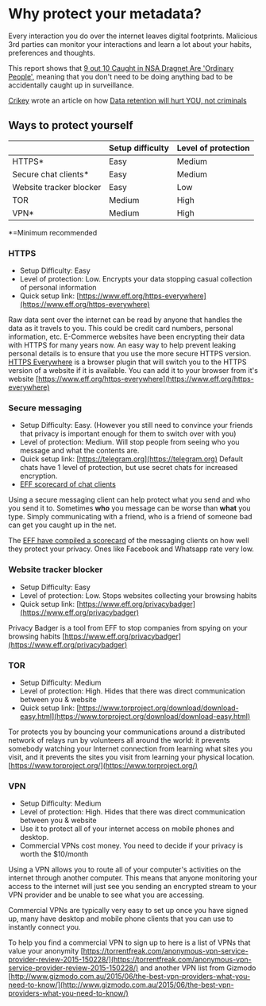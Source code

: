 ---
---

# Why protect your metadata?
Every interaction you do over the internet leaves digital footprints. Malicious 3rd parties can monitor your interactions and learn a lot about your habits, preferences and thoughts.

This report shows that [9 out 10 Caught in NSA Dragnet Are 'Ordinary People'](http://www.commondreams.org/news/2014/07/06/report-9-out-10-caught-nsa-dragnet-are-ordinary-people),
meaning that you don't need to be doing anything bad to be accidentally caught up in surveillance.

[Crikey](http://www.crikey.com.au) wrote an article on how [Data retention will hurt YOU, not criminals](http://www.crikey.com.au/2015/02/06/data-retention-will-hurt-you-not-criminals-heres-how/)

## Ways to protect yourself

|                | Setup difficulty        | Level of protection    |
| ------------- | ------------- | --------------------- |
| HTTPS*          | Easy            | Medium    |
| Secure chat clients*    | Easy        | Medium        |
| Website tracker blocker | Easy | Low         |
| TOR            | Medium        | High        |
| VPN*            | Medium        | High        |

*=Minimum recommended

### HTTPS
* Setup Difficulty: Easy
* Level of protection: Low. Encrypts your data stopping casual collection of personal information
* Quick setup link: [https://www.eff.org/https-everywhere](https://www.eff.org/https-everywhere)

Raw data sent over the internet can be read by anyone that handles the data as it travels to you. This could be credit card numbers, personal information, etc.
E-Commerce websites have been encrypting their data with HTTPS for many years now. An easy way to help prevent leaking personal details is to ensure that you use the more secure HTTPS version. [HTTPS Everywhere](https://www.eff.org/https-everywhere) is a browser plugin that will switch you to the HTTPS version of a website if it is available. You can add it to your browser from it's website [https://www.eff.org/https-everywhere](https://www.eff.org/https-everywhere)

### Secure messaging
* Setup Difficulty: Easy. (However you still need to convince your friends that privacy is important enough for them to switch over with you)
* Level of protection: Medium. Will stop people from seeing who you message and what the contents are.
* Quick setup link: [https://telegram.org](https://telegram.org) Default chats have 1 level of protection, but use secret chats for increased encryption.
* [EFF scorecard of chat clients](https://www.eff.org/secure-messaging-scorecard)

Using a secure messaging client can help protect what you send and who you send it to.
Sometimes **who** you message can be worse than **what** you type. Simply communicating with a friend, who is a friend of someone bad can get you caught up in the net. 

The [EFF have compiled a scorecard](https://www.eff.org/secure-messaging-scorecard) of the messaging clients on how well they protect your privacy. Ones like Facebook and Whatsapp rate very low.

### Website tracker blocker
* Setup Difficulty: Easy
* Level of protection: Low. Stops websites collecting your browsing habits 
* Quick setup link: [https://www.eff.org/privacybadger](https://www.eff.org/privacybadger)

Privacy Badger is a tool from EFF to stop companies from spying on your browsing habits [https://www.eff.org/privacybadger](https://www.eff.org/privacybadger)

### TOR
* Setup Difficulty: Medium
* Level of protection: High. Hides that there was direct communication between you & website
* Quick setup link: [https://www.torproject.org/download/download-easy.html](https://www.torproject.org/download/download-easy.html)

Tor protects you by bouncing your communications around a distributed network of relays run by volunteers all around the world: it prevents somebody watching your Internet connection from learning what sites you visit, and it prevents the sites you visit from learning your physical location.
[https://www.torproject.org/](https://www.torproject.org/)

### VPN
* Setup Difficulty: Medium
* Level of protection: High. Hides that there was direct communication between you & website
* Use it to protect all of your internet access on mobile phones and desktop.
* Commercial VPNs cost money. You need to decide if your privacy is worth the $10/month

Using a VPN allows you to route all of your computer's activities on the internet through another computer. This means that anyone monitoring your access to the internet will just see you sending an encrypted stream to your VPN provider and be unable to see what you are accessing.

Commercial VPNs are typically very easy to set up once you have signed up, many have desktop and mobile phone clients that you can use to instantly connect you. 

To help you find a commercial VPN to sign up to here is a list of VPNs that value your anonymity [https://torrentfreak.com/anonymous-vpn-service-provider-review-2015-150228/](https://torrentfreak.com/anonymous-vpn-service-provider-review-2015-150228/) 
and another VPN list from Gizmodo [http://www.gizmodo.com.au/2015/06/the-best-vpn-providers-what-you-need-to-know/](http://www.gizmodo.com.au/2015/06/the-best-vpn-providers-what-you-need-to-know/)
